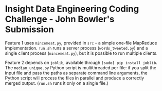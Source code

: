 Insight Data Engineering Coding Challenge - John Bowler's Submission
===========================================================

Feature 1 uses `mincemeat.py`, provided in `src` - a simple one-file MapReduce implementation. `run.sh` runs a server process (`words_tweeted.py`) and a single client process (`mincemeat.py`), but it is possible to run multiple clients.

Feature 2 depends on `joblib`, available through `[sudo] pip install joblib`. The `median_unique.py` Python script is multithreaded per file: if you split the input file and pass the paths as separate command line arguments, the Python script will process the files in parallel and produce a correctly merged output. (`run.sh` runs it only on a single file.)
